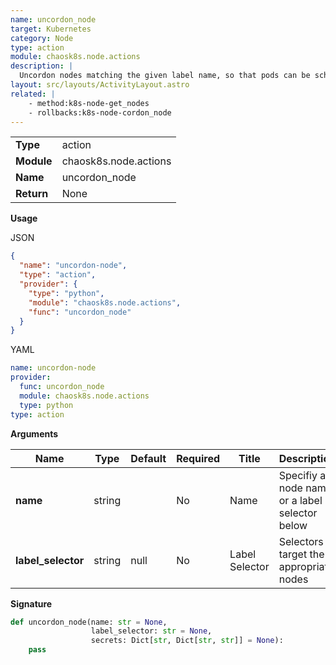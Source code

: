 ```yaml
---
name: uncordon_node
target: Kubernetes
category: Node
type: action
module: chaosk8s.node.actions
description: |
  Uncordon nodes matching the given label name, so that pods can be scheduled on them again
layout: src/layouts/ActivityLayout.astro
related: |
    - method:k8s-node-get_nodes
    - rollbacks:k8s-node-cordon_node
---
```


|            |                       |
| ---------- | --------------------- |
| **Type**   | action                |
| **Module** | chaosk8s.node.actions |
| **Name**   | uncordon_node         |
| **Return** | None                  |

**Usage**

JSON

```json
{
  "name": "uncordon-node",
  "type": "action",
  "provider": {
    "type": "python",
    "module": "chaosk8s.node.actions",
    "func": "uncordon_node"
  }
}
```

YAML

```yaml
name: uncordon-node
provider:
  func: uncordon_node
  module: chaosk8s.node.actions
  type: python
type: action
```

**Arguments**

| Name               | Type   | Default | Required | Title          | Description                                    |
| ------------------ | ------ | ------- | -------- | -------------- | ---------------------------------------------- |
| **name**           | string |         | No       | Name           | Specifiy a node name or a label selector below |
| **label_selector** | string | null    | No       | Label Selector | Selectors to target the appropriate nodes      |

**Signature**

```python
def uncordon_node(name: str = None,
                  label_selector: str = None,
                  secrets: Dict[str, Dict[str, str]] = None):
    pass
```
